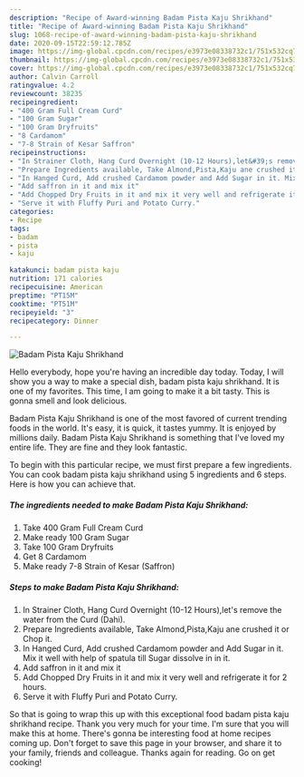 ```yaml
---
description: "Recipe of Award-winning Badam Pista Kaju Shrikhand"
title: "Recipe of Award-winning Badam Pista Kaju Shrikhand"
slug: 1068-recipe-of-award-winning-badam-pista-kaju-shrikhand
date: 2020-09-15T22:59:12.785Z
image: https://img-global.cpcdn.com/recipes/e3973e08338732c1/751x532cq70/badam-pista-kaju-shrikhand-recipe-main-photo.jpg
thumbnail: https://img-global.cpcdn.com/recipes/e3973e08338732c1/751x532cq70/badam-pista-kaju-shrikhand-recipe-main-photo.jpg
cover: https://img-global.cpcdn.com/recipes/e3973e08338732c1/751x532cq70/badam-pista-kaju-shrikhand-recipe-main-photo.jpg
author: Calvin Carroll
ratingvalue: 4.2
reviewcount: 38235
recipeingredient:
- "400 Gram Full Cream Curd"
- "100 Gram Sugar"
- "100 Gram Dryfruits"
- "8 Cardamom"
- "7-8 Strain of Kesar Saffron"
recipeinstructions:
- "In Strainer Cloth, Hang Curd Overnight (10-12 Hours),let&#39;s remove the water from the Curd (Dahi)."
- "Prepare Ingredients available, Take Almond,Pista,Kaju ane crushed it or Chop it."
- "In Hanged Curd, Add crushed Cardamom powder and Add Sugar in it. Mix it well with help of spatula till Sugar dissolve in in it."
- "Add saffron in it and mix it"
- "Add Chopped Dry Fruits in it and mix it very well and refrigerate it for 2 hours."
- "Serve it with Fluffy Puri and Potato Curry."
categories:
- Recipe
tags:
- badam
- pista
- kaju

katakunci: badam pista kaju 
nutrition: 171 calories
recipecuisine: American
preptime: "PT15M"
cooktime: "PT51M"
recipeyield: "3"
recipecategory: Dinner

---
```



![Badam Pista Kaju Shrikhand](https://img-global.cpcdn.com/recipes/e3973e08338732c1/751x532cq70/badam-pista-kaju-shrikhand-recipe-main-photo.jpg)

Hello everybody, hope you're having an incredible day today. Today, I will show you a way to make a special dish, badam pista kaju shrikhand. It is one of my favorites. This time, I am going to make it a bit tasty. This is gonna smell and look delicious.



Badam Pista Kaju Shrikhand is one of the most favored of current trending foods in the world. It's easy, it is quick, it tastes yummy. It is enjoyed by millions daily. Badam Pista Kaju Shrikhand is something that I've loved my entire life. They are fine and they look fantastic.


To begin with this particular recipe, we must first prepare a few ingredients. You can cook badam pista kaju shrikhand using 5 ingredients and 6 steps. Here is how you can achieve that.

<!--inarticleads1-->

##### The ingredients needed to make Badam Pista Kaju Shrikhand:

1. Take 400 Gram Full Cream Curd
1. Make ready 100 Gram Sugar
1. Take 100 Gram Dryfruits
1. Get 8 Cardamom
1. Make ready 7-8 Strain of Kesar (Saffron)




<!--inarticleads2-->

##### Steps to make Badam Pista Kaju Shrikhand:

1. In Strainer Cloth, Hang Curd Overnight (10-12 Hours),let&#39;s remove the water from the Curd (Dahi).
1. Prepare Ingredients available, Take Almond,Pista,Kaju ane crushed it or Chop it.
1. In Hanged Curd, Add crushed Cardamom powder and Add Sugar in it. Mix it well with help of spatula till Sugar dissolve in in it.
1. Add saffron in it and mix it
1. Add Chopped Dry Fruits in it and mix it very well and refrigerate it for 2 hours.
1. Serve it with Fluffy Puri and Potato Curry.




So that is going to wrap this up with this exceptional food badam pista kaju shrikhand recipe. Thank you very much for your time. I'm sure that you will make this at home. There's gonna be interesting food at home recipes coming up. Don't forget to save this page in your browser, and share it to your family, friends and colleague. Thanks again for reading. Go on get cooking!
